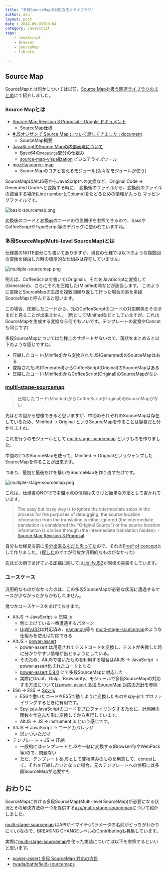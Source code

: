 ```yaml
---
title: "多段SourceMapの対応方法とライブラリ"
author: azu
layout: post
date : 2014-09-03T08:04
category: JavaScript
tags:
    - JavaScript
    - Browser
    - SourceMap
    - library

---
```


## Source Map

SourceMapとは何かについては以前、[Source Mapを扱う関連ライブラリのまとめ](http://efcl.info/2014/0622/res3933/ "Source Mapを扱う関連ライブラリのまとめ")にて紹介しました。

### Source Mapとは

*   [Source Map Revision 3 Proposal &#8211; Google ドキュメント][2] 
    *   SourceMap仕様
*   [#JSオジサンで Source Map について話してきました : document][3] 
    *   SourceMap概要
*   [JavaScriptのSource Mapの内部表現について][4] 
    *   Base64の`mappings`部分の仕組み
    *   [source-map-visualization][5] ビジュアライズツール
*   [mozilla/source-map](https://github.com/mozilla/source-map "mozilla/source-map")
    *   SourceMapのコアと言えるモジュール(色々なモジュールが使う)
    
SourceMapはAltJS等からJavaScriptへの変換など、Original Code -> Generated Codeへと変換する時に、
変換後のファイルから、変換前のファイルの該当する場所(Line numberとColumn)をたどるための情報が入った
マッピングファイルです。

![basic-sourcemap.png](http://efcl.info/wp-content/uploads/2014/09/basic-sourcemap.png)

変換後のコードと変換前のコードの位置関係を参照できるので、SassやCoffeeScriptやTypeScript等のデバッグに使われていますね。

### 多段SourceMap(Multi-level SourceMap)とは

仕様書のNOTE部分にも書いてありますが、現在の仕様では以下のような複数回の変換を経由した時の標準的な仕組みは存在していません。

![multiple-sourcemap.png](http://efcl.info/wp-content/uploads/2014/09/multiple-sourcemap.png)

例えば、CoffeeScriptで書いて(Original)、それをJavaScriptに変換して(Generated)、さらにそれを圧縮した(Minified)時などが該当します。
このように変換とSourceMapの生成を複数回繰り返して行った場合の事を多段SourceMapと呼んでると思います。


この場合、圧縮したコードから、元のCoffeeScriptのコードの対応関係をそのままだと見ることが出来ません。
(例としてMinifiedなどとしていますが、これはSourceMapを生成する変換なら何でもいいです。テンプレートの変換やConcatも同じです)

多段SourceMapについては仕様上のサポートがないので、現状をまとめると以下のような感じですね。

- 圧縮したコード(Minified)から変換されたJS(Generated)のSourceMapはある
- 変換されたJS(Generated)からCoffeeScript(Original)のSourceMapはある
- 圧縮したコード(Minified)からCoffeeScript(Original)のSourceMapがない

### [multi-stage-sourcemap](https://github.com/azu/multi-stage-sourcemap "multi-stage-sourcemap")

> 圧縮したコード(Minified)からCoffeeScript(Original)のSourceMapがない

先ほどの図から想像できると思いますが、中間のそれぞれのSourceMapは存在しているため、Minified -> Original というSourceMapを作ることは容易だと分かりますね。

これを行うのモジュールとして [multi-stage-sourcemap](https://github.com/azu/multi-stage-sourcemap "multi-stage-sourcemap") というものを作りました。

中間の2つのSourceMapを使って、Minified -> OriginalというジャンプしたSourceMapを作ることが出来ます。

つまり、最初と最後だけを繋いだSourceMapを作り直すだけです。

![multiple-stage-sourcemap.png](http://efcl.info/wp-content/uploads/2014/09/multiple-stage-sourcemap.png)

これは、仕様書のNOTEで中間地点の情報は失うけど簡単な方法として書かれています。

> The easy but lossy way is to ignore the intermediate steps in the process for the purposes of debugging, the source location information from the translation is either ignored (the intermediate translation is considered the “Original Source”) or the source location information is carried through (the intermediate translation hidden).  - [Source Map Revision 3 Proposal ](https://docs.google.com/document/d/1U1RGAehQwRypUTovF1KRlpiOFze0b-_2gc6fAH0KY0k/edit# "Source Map Revision 3 Proposal - Google ドキュメント")

自分も仕様見る前に[多分出来るんだと思ってた](http://twitter.com/azu_re/status/453839139348041728)ので、それの[Proof of concept](http://ja.wikipedia.org/wiki/%E6%A6%82%E5%BF%B5%E5%AE%9F%E8%A8%BC "Proof of concept")として作りました。([探した](http://efcl.info/2014/0622/res3933/ "Source Mapを扱う関連ライブラリのまとめ")のですが何故か汎用的なものがなかった)

先ほどの例であげている圧縮に関しては[UglifyJS2](http://www.thecssninja.com/JavaScript/multi-level-sourcemaps ". UglifyJS2")が同様の実装をしています。

### ユースケース

汎用的なものがなかったのは、この多段SourceMapが必要な状況に遭遇するケースが少なかったからかもしれません。

幾つかユースケースをあげておきます。

- AltJS -> JavaScript -> 圧縮.js
	- 例に上げている一番遭遇するパターン
	- [UglifyJS2](http://www.thecssninja.com/JavaScript/multi-level-sourcemaps ". UglifyJS2")は対応済み、[esmangle](https://github.com/Constellation/esmangle "esmangle")等も [multi-stage-sourcemap](https://github.com/azu/multi-stage-sourcemap "multi-stage-sourcemap")のような仕組みを使えば対応できる
- AltJS + [power-assert](https://github.com/twada/power-assert "power-assert")
	- power-assert は用意されてテストコードを変換し、テストが失敗した時に分かりやすい情報が出せるようにしている。
	- そのため、AltJSで書いたものを利用する場合はAltJS -> JavaScript -> power-assert化されたコードとなる
	- [power-assert 0.9.0](https://github.com/twada/power-assert/releases/tag/v0.9.0 "power-assert 0.9.0") にて多段SourceMapに対応した
	- 実際にGrunt、Gulp、Browserify、モジュールで多段SourceMapの対応する方法については[power-assert 多段 SourceMap 対応の方針](https://gist.github.com/twada/103d34a3237cecd463a6 "power-assert 多段 SourceMap 対応の方針")を参照
- ES6 -> ES5 -> [Spy-js](http://qiita.com/laco0416/items/985044f0019ebef6cb2c "Spy-js")
	- ES6で書いたコードをES5で動くように変換したものをspy-jsでプロファイリングするときに有用です。
	- [Spy-js](http://qiita.com/laco0416/items/985044f0019ebef6cb2c "Spy-js")はJavaScriptのコードをプロファイリングするために、計測用の関数を仕込んだ形に変換してから実行しています。
	- AltJS -> JS -> instrument.js という感じです。
- AltJS -> JavaScript -> コードカバレッジ
	- 思いついただけ
- テンプレート + JS -> 圧縮
	- 一般的にはテンプレートとJSを一緒に変換する(BrowserifyやWebPack等)ので、問題ない
	- ただ、テンプレートをJSとして変換済みのものを用意して、concatして、それを圧縮したいとなった場合、元のテンプレートへの参照には多段SourceMapが必要かも

## おわりに

SourceMapにおける多段SourceMap(Multi-level SourceMap)が必要になる状況とその解決方法の一つを提供する[azu/multi-stage-sourcemap](https://github.com/azu/multi-stage-sourcemap "azu/multi-stage-sourcemap")について紹介しました。

[multi-stage-sourcemap](https://github.com/azu/multi-stage-sourcemap "azu/multi-stage-sourcemap") はAPIがイマイチ(パラメータの名前がどっちがわかりにくい)なので、BREAKING CHANGEレベルのContributingも募集しています。

実際に[multi-stage-sourcemap](https://github.com/azu/multi-stage-sourcemap "azu/multi-stage-sourcemap")を使った実装については以下を参照するといいと思います。

- [power-assert 多段 SourceMap 対応の方針](https://gist.github.com/twada/103d34a3237cecd463a6 "power-assert 多段 SourceMap 対応の方針")
- [twada/battlefield-sourcemaps](https://github.com/twada/battlefield-sourcemaps "twada/battlefield-sourcemaps")


 [2]: https://docs.google.com/document/d/1U1RGAehQwRypUTovF1KRlpiOFze0b-_2gc6fAH0KY0k/edit "Source Map Revision 3 Proposal - Google ドキュメント"
 [3]: http://imaya.blog.jp/archives/7169783.html "#JSオジサンで Source Map について話してきました : document"
 [4]: http://safx-dev.blogspot.jp/2013/08/javascriptsource-map.html "JavaScriptのSource Mapの内部表現について"
 [5]: http://sokra.github.io/source-map-visualization/ "ビジュアライズ"
 
